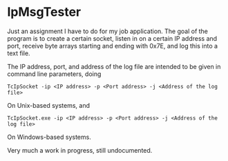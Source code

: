 # IpMsgTester
Just an assignment I have to do for my job application. The goal of the program is to create a certain socket, listen in on a certain IP address and port, receive byte arrays starting and ending with 0x7E, and log this into a text file.

The IP address, port, and address of the log file are intended to be given in command line parameters, doing 

```console
TcIpSocket -ip <IP address> -p <Port address> -j <Address of the log file>
```

On Unix-based systems, and 

```console
TcIpSocket.exe -ip <IP address> -p <Port address> -j <Address of the log file>
```

On Windows-based systems.

Very much a work in progress, still undocumented.
